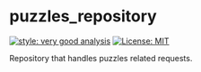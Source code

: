 # puzzles_repository

[![style: very good analysis][very_good_analysis_badge]][very_good_analysis_link]
[![License: MIT][license_badge]][license_link]

Repository that handles puzzles related requests.

[license_badge]: https://img.shields.io/badge/license-MIT-blue.svg
[license_link]: https://opensource.org/licenses/MIT
[very_good_analysis_badge]: https://img.shields.io/badge/style-very_good_analysis-B22C89.svg
[very_good_analysis_link]: https://pub.dev/packages/very_good_analysis
